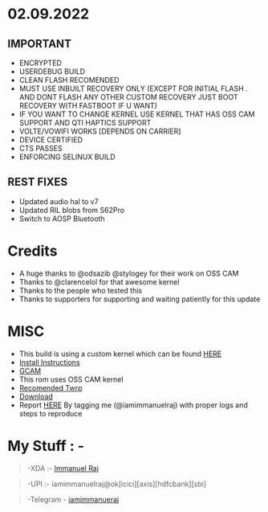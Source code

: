 # 02.09.2022

## IMPORTANT

- ENCRYPTED
- USERDEBUG BUILD
- CLEAN FLASH RECOMENDED
- MUST USE INBUILT RECOVERY ONLY (EXCEPT FOR INITIAL FLASH . AND DONT FLASH ANY OTHER CUSTOM RECOVERY JUST BOOT RECOVERY WITH FASTBOOT IF U WANT)
- IF YOU WANT TO CHANGE KERNEL USE KERNEL THAT HAS OSS CAM SUPPORT AND QTI HAPTICS SUPPORT
- VOLTE/VOWIFI WORKS [DEPENDS ON CARRIER]
- DEVICE CERTIFIED
- CTS PASSES
- ENFORCING SELINUX BUILD

## REST FIXES

- Updated audio hal to v7
- Updated RIL blobs from S62Pro
- Switch to AOSP Bluetooth

# Credits

- A huge thanks to @odsazib @stylogey for their work on OSS CAM
- Thanks to @clarencelol for that awesome kernel
- Thanks to the people who tested this
- Thanks to supporters for supporting and waiting patiently for this update

# MISC

- This build is using a custom kernel which can be found [HERE](https://github.com/iamimmanuelraj/android_kernel_xiaomi_jasmine_sprout)
- [Install Instructions](https://telegra.ph/FBE-and-its-FAQs-06-25)
- [GCAM](https://t.me/harsh_gcam)
- This rom uses OSS CAM kernel
- [Recomended Twrp](https://sourceforge.net/projects/immanuelsbuilds/files/TWRP/)
- [Download](https://sourceforge.net/projects/immanuelsbuilds/files/ArrowOS/)
- Report [HERE](https://t.me/yaa2g) By tagging me (@iamimmanuelraj) with proper logs and steps to reproduce

# My Stuff : -

> -XDA :- [Immanuel Raj](https://forum.xda-developers.com/m/immanuel-raj.9376270/)

> -UPI :- iamimmanuelraj@ok[icici][axis][hdfcbank][sbi]

> -Telegram - [iamimmanueraj](https://t.me/iamimmanuelraj)
